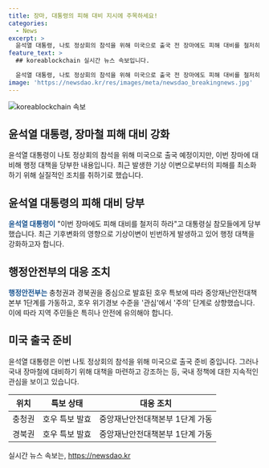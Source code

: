 ```yaml
---
title: 장마, 대통령의 피해 대비 지시에 주목하세요!
categories:
  - News
excerpt: >
  윤석열 대통령, 나토 정상회의 참석을 위해 미국으로 출국 전 장마에도 피해 대비를 철저히 하라 당부. 최근 기후변화 영향으로 기상이변 빈번하며, 경북 등 호우로 인한 피해 상황 보고받고 철저히 대비 지시. 특보로 중앙재난안전대책본부 1단계 가동, 호우 위기경보 주의 단계로 상향.
feature_text: >
  ## koreablockchain 실시간 뉴스 속보입니다.

  윤석열 대통령, 나토 정상회의 참석을 위해 미국으로 출국 전 장마에도 피해 대비를 철저히 하라 당부. 최근 기후변화 영향으로 기상이변 빈번하며, 경북 등 호우로 인한 피해 상황 보고받고 철저히 대비 지시. 특보로 중앙재난안전대책본부 1단계 가동, 호우 위기경보 주의 단계로 상향.
image: 'https://newsdao.kr/res/images/meta/newsdao_breakingnews.jpg'
---
```


<p><img src="https://newsdao.kr/res/images/meta/newsdao_breakingnews.jpg" alt="koreablockchain 속보" /></p>

<h2>윤석열 대통령, 장마철 피해 대비 강화</h2>

<p data-ke-size="size16">윤석열 대통령이 나토 정상회의 참석을 위해 미국으로 출국 예정이지만, 이번 장마에 대비해 행정 대책을 당부한 내용입니다. 최근 발생한 기상 이변으로부터의 피해를 최소화하기 위해 실질적인 조치를 취하기로 했습니다.</p>

<h2 data-ke-size="size26">윤석열 대통령의 피해 대비 당부</h2>

<p data-ke-size="size16"><b><span style="color: #1a5490;">윤석열 대통령이</span></b> "이번 장마에도 피해 대비를 철저히 하라"고 대통령실 참모들에게 당부했습니다. 최근 기후변화의 영향으로 기상이변이 빈번하게 발생하고 있어 행정 대책을 강화하고자 합니다. </p>

<h2 data-ke-size="size26">행정안전부의 대응 조치</h2>

<p data-ke-size="size16"><b><span style="color: #1a5490;">행정안전부는</span></b> 충청권과 경북권을 중심으로 발효된 호우 특보에 따라 중앙재난안전대책본부 1단계를 가동하고, 호우 위기경보 수준을 '관심'에서 '주의' 단계로 상향했습니다. 이에 따라 지역 주민들은 특히나 안전에 유의해야 합니다. </p>

<h2 data-ke-size="size26">미국 출국 준비</h2>

<p data-ke-size="size16">윤석열 대통령은 이번 나토 정상회의 참석을 위해 미국으로 출국 준비 중입니다. 그러나 국내 장마철에 대비하기 위해 대책을 마련하고 강조하는 등, 국내 정책에 대한 지속적인 관심을 보이고 있습니다. </p>

<table>
    <thead>
        <tr>
            <th style="text-align: center;">위치</th>
            <th style="text-align: center;">특보 상태</th>
            <th style="text-align: center;">대응 조치</th>
        </tr>
    </thead>
    <tbody>
        <tr>
            <td style="text-align: center;">충청권</td>
            <td style="text-align: center;">호우 특보 발효</td>
            <td style="text-align: center;">중앙재난안전대책본부 1단계 가동</td>
        </tr>
        <tr>
            <td style="text-align: center;">경북권</td>
            <td style="text-align: center;">호우 특보 발효</td>
            <td style="text-align: center;">중앙재난안전대책본부 1단계 가동</td>
        </tr>
    </tbody>
</table>
실시간 뉴스 속보는, <a href="https://newsdao.kr" rel="dofollow">https://newsdao.kr</a>


